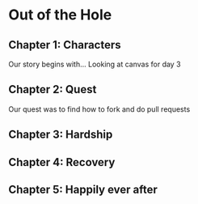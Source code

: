 # Out of the Hole

## Chapter 1: Characters

Our story begins with... Looking at canvas for day 3


## Chapter 2: Quest
Our quest was to find how to fork and do pull requests

## Chapter 3: Hardship


## Chapter 4: Recovery


## Chapter 5: Happily ever after

